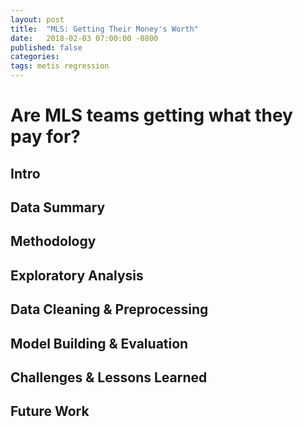 ```yaml
---
layout: post
title:  "MLS: Getting Their Money's Worth"
date:   2018-02-03 07:00:00 -0800
published: false
categories: 
tags: metis regression
---
```

# Are MLS teams getting what they pay for?

## Intro


## Data Summary


## Methodology


## Exploratory Analysis


## Data Cleaning & Preprocessing


## Model Building & Evaluation


## Challenges & Lessons Learned


## Future Work

